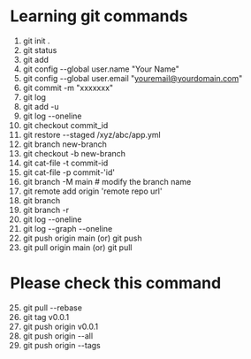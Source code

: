 # Learning git commands
1. git init .
2. git status
3. git add
4. git config --global user.name "Your Name"
5. git config --global user.email "youremail@yourdomain.com"
6. git commit -m "xxxxxxx"
7. git log
8. git add -u
9. git log --oneline
10. git checkout commit_id
11. git restore --staged /xyz/abc/app.yml
12. git branch new-branch
13. git checkout -b new-branch
14. git cat-file  -t commit-id
15. git cat-file  -p commit-'id'
16. git branch -M main # modify the branch name
17. git remote add origin 'remote repo url'
18. git branch
19. git branch -r
20. git log --oneline
21. git log --graph --oneline
22. git push  origin main (or)  git push
23. git pull origin main (or) git pull

# Please check this command

25. git pull --rebase
26. git tag v0.0.1
27. git push origin v0.0.1
26. git push origin --all
27. git push origin --tags
